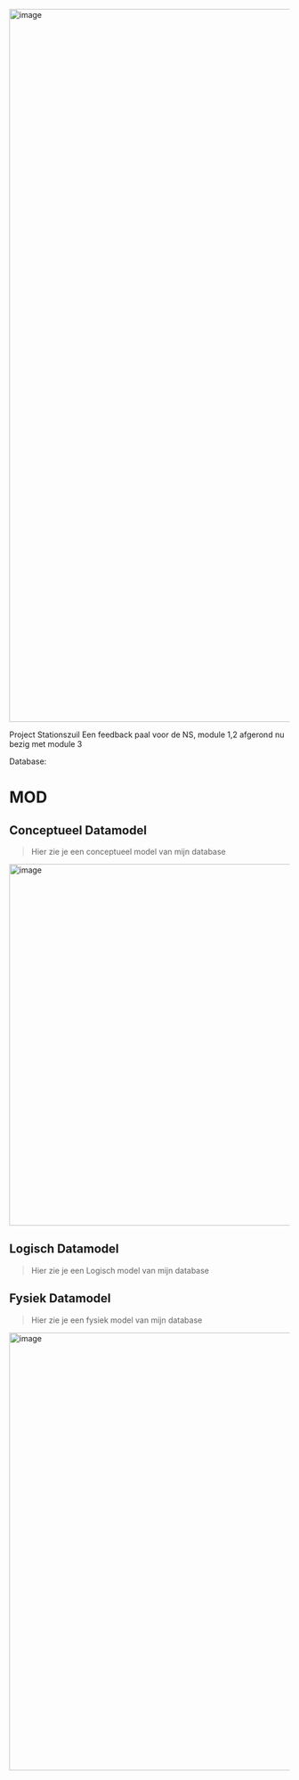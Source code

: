 [<img width="1280" alt="image" src="https://cdn.discordapp.com/attachments/880909639330443325/1159036204604473385/Stationszuil_banner.png?ex=651e6c15&is=651d1a95&hm=7bb5a8783f673cd7fe5a0ed41e69491acc390728e88c5e0fcb31cf1466af1b7d&">](https://github.com/sfh0345/station/blob/master/README.md)


Project Stationszuil
Een feedback paal voor de NS, module 1,2 afgerond nu bezig met module 3


Database:

# MOD
## Conceptueel Datamodel
> Hier zie je een conceptueel model van mijn database
<img width="649" alt="image" src="https://github.com/sfh0345/station/assets/144694375/c1a209c7-b587-4753-abaa-628462216a85">

## Logisch Datamodel
> Hier zie je een Logisch model van mijn database


## Fysiek Datamodel
> Hier zie je een fysiek model van mijn database
<img width="786" alt="image" src="https://github.com/sfh0345/station/assets/144694375/3f8572d8-fb92-4b44-a340-f0be457815cb">
